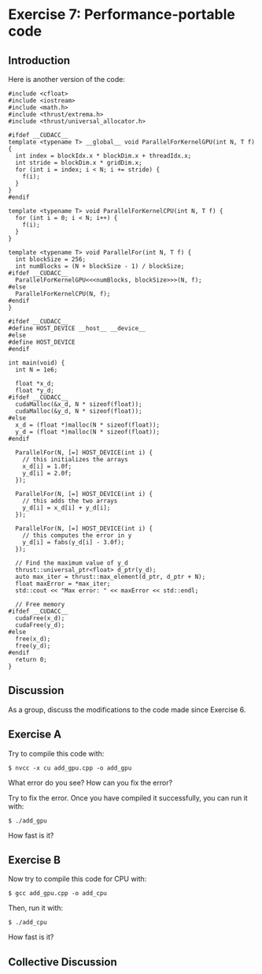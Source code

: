 # Exercise 7: Performance-portable code

## Introduction

Here is another version of the code:

```
#include <cfloat>
#include <iostream>
#include <math.h>
#include <thrust/extrema.h>
#include <thrust/universal_allocator.h>

#ifdef __CUDACC__
template <typename T> __global__ void ParallelForKernelGPU(int N, T f) {
  int index = blockIdx.x * blockDim.x + threadIdx.x;
  int stride = blockDim.x * gridDim.x;
  for (int i = index; i < N; i += stride) {
    f(i);
  }
}
#endif

template <typename T> void ParallelForKernelCPU(int N, T f) {
  for (int i = 0; i < N; i++) {
    f(i);
  }
}

template <typename T> void ParallelFor(int N, T f) {
  int blockSize = 256;
  int numBlocks = (N + blockSize - 1) / blockSize;
#ifdef __CUDACC__
  ParallelForKernelGPU<<<numBlocks, blockSize>>>(N, f);
#else
  ParallelForKernelCPU(N, f);
#endif
}

#ifdef __CUDACC__
#define HOST_DEVICE __host__ __device__
#else
#define HOST_DEVICE
#endif

int main(void) {
  int N = 1e6;

  float *x_d;
  float *y_d;
#ifdef __CUDACC__
  cudaMalloc(&x_d, N * sizeof(float));
  cudaMalloc(&y_d, N * sizeof(float));
#else
  x_d = (float *)malloc(N * sizeof(float));
  y_d = (float *)malloc(N * sizeof(float));
#endif

  ParallelFor(N, [=] HOST_DEVICE(int i) {
    // this initializes the arrays
    x_d[i] = 1.0f;
    y_d[i] = 2.0f;
  });

  ParallelFor(N, [=] HOST_DEVICE(int i) {
    // this adds the two arrays
    y_d[i] = x_d[i] + y_d[i];
  });

  ParallelFor(N, [=] HOST_DEVICE(int i) {
    // this computes the error in y
    y_d[i] = fabs(y_d[i] - 3.0f);
  });

  // Find the maximum value of y_d
  thrust::universal_ptr<float> d_ptr(y_d);
  auto max_iter = thrust::max_element(d_ptr, d_ptr + N);
  float maxError = *max_iter;
  std::cout << "Max error: " << maxError << std::endl;

  // Free memory
#ifdef __CUDACC__
  cudaFree(x_d);
  cudaFree(y_d);
#else
  free(x_d);
  free(y_d);
#endif
  return 0;
}
```

## Discussion

As a group, discuss the modifications to the code made since Exercise 6.

## Exercise A

Try to compile this code with:
```
$ nvcc -x cu add_gpu.cpp -o add_gpu
```

What error do you see? How can you fix the error?

Try to fix the error. Once you have compiled it successfully, you can run it with:
```
$ ./add_gpu
```

How fast is it?

## Exercise B

Now try to compile this code for CPU with:
```
$ gcc add_gpu.cpp -o add_cpu
```

Then, run it with:
```
$ ./add_cpu
```

How fast is it?

## Collective Discussion

